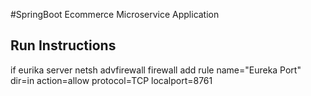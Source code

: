 #SpringBoot Ecommerce Microservice Application

## Run Instructions

if eurika server
netsh advfirewall firewall add rule name="Eureka Port" dir=in action=allow protocol=TCP localport=8761